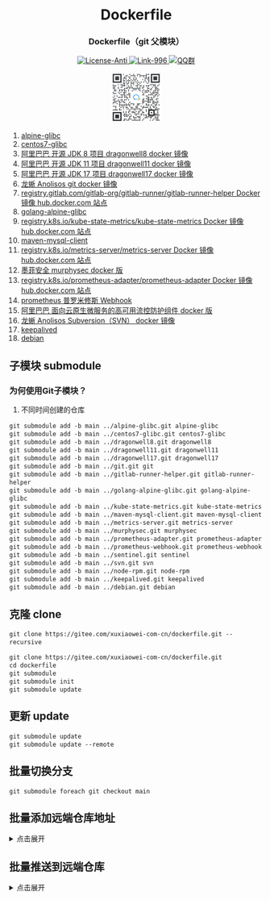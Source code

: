 <div align="center" style="text-align: center;">
    <h1>Dockerfile</h1>
    <h3>Dockerfile（git 父模块）</h3>
    <a target="_blank" href="https://github.com/996icu/996.ICU/blob/master/LICENSE">
        <img alt="License-Anti" src="https://img.shields.io/badge/License-Anti 996-blue.svg">
    </a>
    <a target="_blank" href="https://996.icu/#/zh_CN">
        <img alt="Link-996" src="https://img.shields.io/badge/Link-996.icu-red.svg">
    </a>
    <a target="_blank" href="https://qm.qq.com/cgi-bin/qm/qr?k=ZieC6s1WB4njfVbrDHYgoNS8YpT26VtF&jump_from=webapi">
        <img alt="QQ群" src="https://img.shields.io/badge/QQ群-696503132-blue.svg"/>
    </a>
</div>

<p></p>

<div align="center" style="text-align: center;">
    <a target="_blank" href="https://work.weixin.qq.com/gm/75cfc47d6a341047e4b6aca7389bdfa8">
        <img alt="企业微信群" src="static/wechat-work.jpg" height="100"/>
    </a>
</div>

1. [alpine-glibc](https://gitee.com/xuxiaowei-com-cn/alpine-glibc)
2. [centos7-glibc](https://gitee.com/xuxiaowei-com-cn/centos7-glibc)
3. [阿里巴巴 开源 JDK 8 项目 dragonwell8 docker 镜像](https://gitee.com/xuxiaowei-com-cn/dragonwell8.git)
4. [阿里巴巴 开源 JDK 11 项目 dragonwell11 docker 镜像](https://gitee.com/xuxiaowei-com-cn/dragonwell11.git)
5. [阿里巴巴 开源 JDK 17 项目 dragonwell17 docker 镜像](https://gitee.com/xuxiaowei-com-cn/dragonwell17.git)
6. [龙蜥 Anolisos git docker 镜像](https://gitee.com/xuxiaowei-com-cn/git.git)
7. [registry.gitlab.com/gitlab-org/gitlab-runner/gitlab-runner-helper Docker 镜像 hub.docker.com 站点](https://gitee.com/xuxiaowei-com-cn/gitlab-runner-helper.git)
8. [golang-alpine-glibc](https://gitee.com/xuxiaowei-com-cn/golang-alpine-glibc)
9. [registry.k8s.io/kube-state-metrics/kube-state-metrics Docker 镜像 hub.docker.com 站点](https://gitee.com/xuxiaowei-com-cn/kube-state-metrics.git)
10. [maven-mysql-client](https://gitee.com/xuxiaowei-com-cn/maven-mysql-client.git)
11. [registry.k8s.io/metrics-server/metrics-server Docker 镜像 hub.docker.com 站点](https://gitee.com/xuxiaowei-com-cn/metrics-server.git)
12. [墨菲安全 murphysec docker 版](https://gitee.com/xuxiaowei-com-cn/murphysec.git)
13. [registry.k8s.io/prometheus-adapter/prometheus-adapter Docker 镜像 hub.docker.com 站点](https://gitee.com/xuxiaowei-com-cn/prometheus-adapter.git)
14. [prometheus 普罗米修斯 Webhook](https://gitee.com/xuxiaowei-com-cn/prometheus-webhook.git)
15. [阿里巴巴 面向云原生微服务的高可用流控防护组件 docker 版](https://gitee.com/xuxiaowei-com-cn/sentinel.git)
16. [龙蜥 Anolisos Subversion（SVN） docker 镜像](https://gitee.com/xuxiaowei-com-cn/svn.git)
17. [keepalived](https://gitee.com/xuxiaowei-com-cn/keepalived.git)
18. [debian](https://gitee.com/xuxiaowei-com-cn/debian.git)

## 子模块 submodule

### 为何使用Git子模块？

1. 不同时间创建的仓库

```shell
git submodule add -b main ../alpine-glibc.git alpine-glibc
git submodule add -b main ../centos7-glibc.git centos7-glibc
git submodule add -b main ../dragonwell8.git dragonwell8
git submodule add -b main ../dragonwell11.git dragonwell11
git submodule add -b main ../dragonwell17.git dragonwell17
git submodule add -b main ../git.git git
git submodule add -b main ../gitlab-runner-helper.git gitlab-runner-helper
git submodule add -b main ../golang-alpine-glibc.git golang-alpine-glibc
git submodule add -b main ../kube-state-metrics.git kube-state-metrics
git submodule add -b main ../maven-mysql-client.git maven-mysql-client
git submodule add -b main ../metrics-server.git metrics-server
git submodule add -b main ../murphysec.git murphysec
git submodule add -b main ../prometheus-adapter.git prometheus-adapter
git submodule add -b main ../prometheus-webhook.git prometheus-webhook
git submodule add -b main ../sentinel.git sentinel
git submodule add -b main ../svn.git svn
git submodule add -b main ../node-rpm.git node-rpm
git submodule add -b main ../keepalived.git keepalived
git submodule add -b main ../debian.git debian
```

## 克隆 clone

```shell
git clone https://gitee.com/xuxiaowei-com-cn/dockerfile.git --recursive
```

```shell
git clone https://gitee.com/xuxiaowei-com-cn/dockerfile.git
cd dockerfile
git submodule
git submodule init
git submodule update
```

## 更新 update

```shell
git submodule update
git submodule update --remote
```

## 批量切换分支

```shell
git submodule foreach git checkout main
```

## 批量添加远端仓库地址

<details>
<summary>点击展开</summary>
git remote add gitee https://gitee.com/xuxiaowei-com-cn/dockerfile.git
git remote add gitlab https://gitlab.com/xuxiaowei-com-cn/dockerfile.git
git remote add jihulab https://jihulab.com/xuxiaowei-com-cn/dockerfile.git
git remote add github https://github.com/xuxiaowei-com-cn/dockerfile.git
git remote add gitcode https://gitcode.net/xuxiaowei-com-cn/dockerfile.git
git remote add gitlink https://gitlink.org.cn/xuxiaowei-com-cn/dockerfile.git

# Windows 需要使用 git bash

git submodule foreach 'git remote add gitee https://gitee.com/xuxiaowei-com-cn/$(basename $path).git'
git submodule foreach 'git remote add gitlab https://gitlab.com/xuxiaowei-com-cn/$(basename $path).git'
git submodule foreach 'git remote add jihulab https://jihulab.com/xuxiaowei-com-cn/$(basename $path).git'
git submodule foreach 'git remote add github https://github.com/xuxiaowei-com-cn/$(basename $path).git'
git submodule foreach 'git remote add gitcode https://gitcode.net/xuxiaowei-com-cn/$(basename $path).git'
git submodule foreach 'git remote add gitlink https://gitlink.org.cn/xuxiaowei-com-cn/$(basename $path).git'
</details>

## 批量推送到远端仓库

<details>
<summary>点击展开</summary>
git fetch "origin" main:main
cd dragonwell8
git fetch "origin" main:main
git.exe push --all --progress "gitee"
git.exe push --all --progress "gitlab"
git.exe push --all --progress "jihulab"
git.exe push --all --progress "github"
git.exe push --all --progress "gitcode"
git.exe push --all --progress "gitlink"
cd ..
cd dragonwell11
git fetch "origin" main:main
git.exe push --all --progress "gitee"
git.exe push --all --progress "gitlab"
git.exe push --all --progress "jihulab"
git.exe push --all --progress "github"
git.exe push --all --progress "gitcode"
git.exe push --all --progress "gitlink"
cd ..
cd dragonwell17
git fetch "origin" main:main
git.exe push --all --progress "gitee"
git.exe push --all --progress "gitlab"
git.exe push --all --progress "jihulab"
git.exe push --all --progress "github"
git.exe push --all --progress "gitcode"
git.exe push --all --progress "gitlink"
cd ..
cd git
git fetch "origin" main:main
git.exe push --all --progress "gitee"
git.exe push --all --progress "gitlab"
git.exe push --all --progress "jihulab"
git.exe push --all --progress "github"
git.exe push --all --progress "gitcode"
git.exe push --all --progress "gitlink"
cd ..
cd gitlab-runner-helper
git fetch "origin" main:main
git.exe push --all --progress "gitee"
git.exe push --all --progress "gitlab"
git.exe push --all --progress "jihulab"
git.exe push --all --progress "github"
git.exe push --all --progress "gitcode"
git.exe push --all --progress "gitlink"
cd ..
cd kube-state-metrics
git fetch "origin" main:main
git.exe push --all --progress "gitee"
git.exe push --all --progress "gitlab"
git.exe push --all --progress "jihulab"
git.exe push --all --progress "github"
git.exe push --all --progress "gitcode"
git.exe push --all --progress "gitlink"
cd ..
cd metrics-server
git fetch "origin" main:main
git.exe push --all --progress "gitee"
git.exe push --all --progress "gitlab"
git.exe push --all --progress "jihulab"
git.exe push --all --progress "github"
git.exe push --all --progress "gitcode"
git.exe push --all --progress "gitlink"
cd ..
cd murphysec
git fetch "origin" main:main
git.exe push --all --progress "gitee"
git.exe push --all --progress "gitlab"
git.exe push --all --progress "jihulab"
git.exe push --all --progress "github"
git.exe push --all --progress "gitcode"
git.exe push --all --progress "gitlink"
cd ..
cd prometheus-adapter
git fetch "origin" main:main
git.exe push --all --progress "gitee"
git.exe push --all --progress "gitlab"
git.exe push --all --progress "jihulab"
git.exe push --all --progress "github"
git.exe push --all --progress "gitcode"
git.exe push --all --progress "gitlink"
cd ..
cd prometheus-webhook
git fetch "origin" main:main
git.exe push --all --progress "gitee"
git.exe push --all --progress "gitlab"
git.exe push --all --progress "jihulab"
git.exe push --all --progress "github"
git.exe push --all --progress "gitcode"
git.exe push --all --progress "gitlink"
cd ..
cd sentinel
git fetch "origin" main:main
git.exe push --all --progress "gitee"
git.exe push --all --progress "gitlab"
git.exe push --all --progress "jihulab"
git.exe push --all --progress "github"
git.exe push --all --progress "gitcode"
git.exe push --all --progress "gitlink"
cd ..
cd svn
git fetch "origin" main:main
git.exe push --all --progress "gitee"
git.exe push --all --progress "gitlab"
git.exe push --all --progress "jihulab"
git.exe push --all --progress "github"
git.exe push --all --progress "gitcode"
git.exe push --all --progress "gitlink"
cd ..
git.exe fetch -v --progress "origin"
git.exe push --all --progress "origin"
</details>
